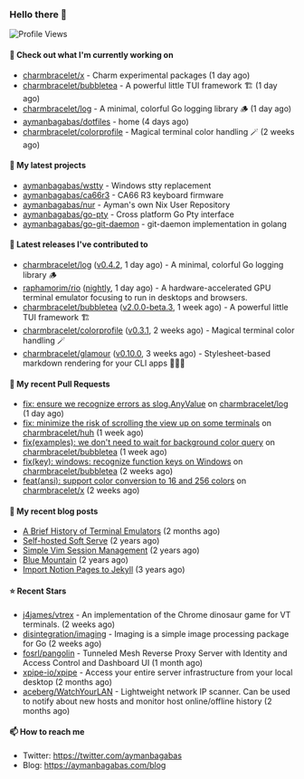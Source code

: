 ### Hello there 👋

![Profile Views](https://komarev.com/ghpvc/?username=aymanbagabas&label=PROFILE+VIEWS)

#### 👷 Check out what I'm currently working on

- [charmbracelet/x](https://github.com/charmbracelet/x) - Charm experimental packages (1 day ago)
- [charmbracelet/bubbletea](https://github.com/charmbracelet/bubbletea) - A powerful little TUI framework 🏗 (1 day ago)
- [charmbracelet/log](https://github.com/charmbracelet/log) - A minimal, colorful Go logging library 🪵 (1 day ago)
- [aymanbagabas/dotfiles](https://github.com/aymanbagabas/dotfiles) - home (4 days ago)
- [charmbracelet/colorprofile](https://github.com/charmbracelet/colorprofile) - Magical terminal color handling 🪄 (2 weeks ago)

#### 🌱 My latest projects

- [aymanbagabas/wstty](https://github.com/aymanbagabas/wstty) - Windows stty replacement
- [aymanbagabas/ca66r3](https://github.com/aymanbagabas/ca66r3) - CA66 R3 keyboard firmware
- [aymanbagabas/nur](https://github.com/aymanbagabas/nur) - Ayman&#39;s own Nix User Repository
- [aymanbagabas/go-pty](https://github.com/aymanbagabas/go-pty) - Cross platform Go Pty interface
- [aymanbagabas/go-git-daemon](https://github.com/aymanbagabas/go-git-daemon) - git-daemon implementation in golang

#### 🔭 Latest releases I've contributed to

- [charmbracelet/log](https://github.com/charmbracelet/log) ([v0.4.2](https://github.com/charmbracelet/log/releases/tag/v0.4.2), 1 day ago) - A minimal, colorful Go logging library 🪵
- [raphamorim/rio](https://github.com/raphamorim/rio) ([nightly](https://github.com/raphamorim/rio/releases/tag/nightly), 1 day ago) - A hardware-accelerated GPU terminal emulator focusing to run in desktops and browsers.
- [charmbracelet/bubbletea](https://github.com/charmbracelet/bubbletea) ([v2.0.0-beta.3](https://github.com/charmbracelet/bubbletea/releases/tag/v2.0.0-beta.3), 1 week ago) - A powerful little TUI framework 🏗
- [charmbracelet/colorprofile](https://github.com/charmbracelet/colorprofile) ([v0.3.1](https://github.com/charmbracelet/colorprofile/releases/tag/v0.3.1), 2 weeks ago) - Magical terminal color handling 🪄
- [charmbracelet/glamour](https://github.com/charmbracelet/glamour) ([v0.10.0](https://github.com/charmbracelet/glamour/releases/tag/v0.10.0), 3 weeks ago) - Stylesheet-based markdown rendering for your CLI apps 💇🏻‍♀️

#### 🔨 My recent Pull Requests

- [fix: ensure we recognize errors as slog.AnyValue](https://github.com/charmbracelet/log/pull/171) on [charmbracelet/log](https://github.com/charmbracelet/log) (1 day ago)
- [fix: minimize the risk of scrolling the view up on some terminals](https://github.com/charmbracelet/huh/pull/649) on [charmbracelet/huh](https://github.com/charmbracelet/huh) (1 week ago)
- [fix(examples): we don&#39;t need to wait for background color query](https://github.com/charmbracelet/bubbletea/pull/1407) on [charmbracelet/bubbletea](https://github.com/charmbracelet/bubbletea) (1 week ago)
- [fix(key): windows: recognize function keys on Windows](https://github.com/charmbracelet/bubbletea/pull/1405) on [charmbracelet/bubbletea](https://github.com/charmbracelet/bubbletea) (2 weeks ago)
- [feat(ansi): support color conversion to 16 and 256 colors](https://github.com/charmbracelet/x/pull/444) on [charmbracelet/x](https://github.com/charmbracelet/x) (2 weeks ago)

#### 📜 My recent blog posts

- [A Brief History of Terminal Emulators](https://aymanbagabas.com/blog/2025/03/11/a-brief-history-of-terminal-emulators.html) (2 months ago)
- [Self-hosted Soft Serve](https://aymanbagabas.com/blog/2023/04/28/self-hosted-soft-serve.html) (2 years ago)
- [Simple Vim Session Management](https://aymanbagabas.com/blog/2023/04/13/simple-vim-session-management.html) (2 years ago)
- [Blue Mountain](https://aymanbagabas.com/blog/2022/06/02/blue-mountain.html) (2 years ago)
- [Import Notion Pages to Jekyll](https://aymanbagabas.com/blog/2022/03/29/import-notion-pages-to-jekyll.html) (3 years ago)

#### ⭐ Recent Stars

- [j4james/vtrex](https://github.com/j4james/vtrex) - An implementation of the Chrome dinosaur game for VT terminals. (2 weeks ago)
- [disintegration/imaging](https://github.com/disintegration/imaging) - Imaging is a simple image processing package for Go (2 weeks ago)
- [fosrl/pangolin](https://github.com/fosrl/pangolin) - Tunneled Mesh Reverse Proxy Server with Identity and Access Control and Dashboard UI (1 month ago)
- [xpipe-io/xpipe](https://github.com/xpipe-io/xpipe) - Access your entire server infrastructure from your local desktop (2 months ago)
- [aceberg/WatchYourLAN](https://github.com/aceberg/WatchYourLAN) - Lightweight network IP scanner. Can be used to notify about new hosts and monitor host online/offline history (2 months ago)

#### 📫 How to reach me

- Twitter: https://twitter.com/aymanbagabas
- Blog: https://aymanbagabas.com/blog
